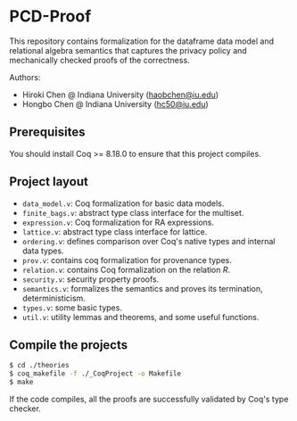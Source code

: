 # PCD-Proof

This repository contains formalization for the dataframe data model and relational algebra semantics that captures the privacy policy and mechanically checked proofs of the correctness.

Authors:

* Hiroki Chen @ Indiana University ([haobchen@iu.edu](mailto:haobchen@iu.edu))
* Hongbo Chen @ Indiana University ([hc50@iu.edu](mailto:hc50@iu.edu))

## Prerequisites

You should install Coq >= 8.18.0 to ensure that this project compiles.

## Project layout

* `data_model.v`: Coq formalization for basic data models.
* `finite_bags.v`: abstract type class interface for the multiset.
* `expression.v`: Coq formalization for RA expressions.
* `lattice.v`: abstract type class interface for lattice.
* `ordering.v`: defines comparison over Coq's native types and internal data types.
* `prov.v`: contains coq formalization for provenance types.
* `relation.v`: contains Coq formalization on the relation $R$.
* `security.v`: security property proofs.
* `semantics.v`: formalizes the semantics and proves its termination, deterministicism.
* `types.v`: some basic types.
* `util.v`: utility lemmas and theorems, and some useful functions.

## Compile the projects

```sh
$ cd ./theories
$ coq_makefile -f ./_CoqProject -o Makefile
$ make
```

If the code compiles, all the proofs are successfully validated by Coq's type checker.
